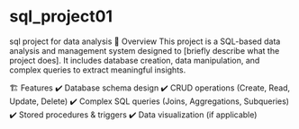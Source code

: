 # sql_project01
sql project for data analysis
📌 Overview
This project is a SQL-based data analysis and management system designed to [briefly describe what the project does]. It includes database creation, data manipulation, and complex queries to extract meaningful insights.

🏗 Features
✔️ Database schema design
✔️ CRUD operations (Create, Read, Update, Delete)
✔️ Complex SQL queries (Joins, Aggregations, Subqueries)
✔️ Stored procedures & triggers
✔️ Data visualization (if applicable)
